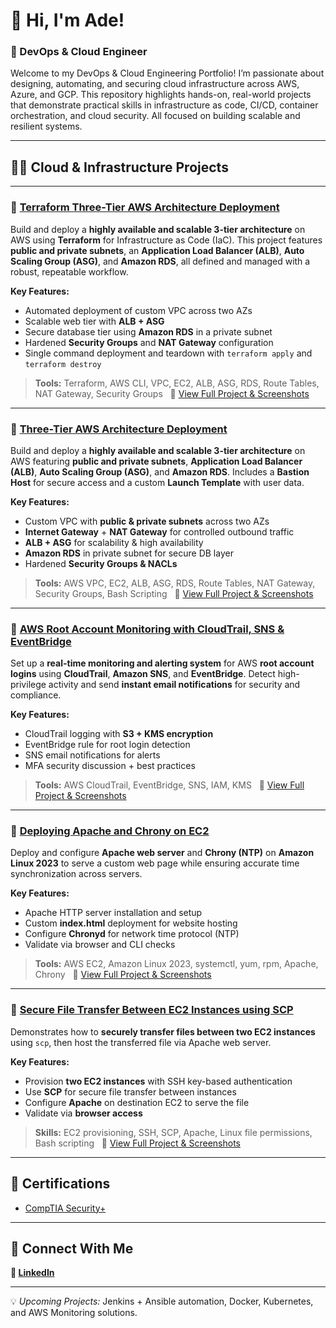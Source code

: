 # 👋 Hi, I'm Ade!  
### 🚀 DevOps & Cloud Engineer

Welcome to my DevOps & Cloud Engineering Portfolio! I’m passionate about designing, automating, and securing cloud infrastructure across AWS, Azure, and GCP.
This repository highlights hands-on, real-world projects that demonstrate practical skills in infrastructure as code, CI/CD, container orchestration, and cloud security. All focused on building scalable and resilient systems.

---

## 👨‍💻 Cloud & Infrastructure Projects

---

### 🔹 [Terraform Three-Tier AWS Architecture Deployment](./terraform-three-tier/README.md)
Build and deploy a **highly available and scalable 3-tier architecture** on AWS using **Terraform** for Infrastructure as Code (IaC). This project features **public and private subnets**, an **Application Load Balancer (ALB)**, **Auto Scaling Group (ASG)**, and **Amazon RDS**, all defined and managed with a robust, repeatable workflow.

**Key Features:**
- Automated deployment of custom VPC across two AZs
- Scalable web tier with **ALB + ASG**
- Secure database tier using **Amazon RDS** in a private subnet
- Hardened **Security Groups** and **NAT Gateway** configuration
- Single command deployment and teardown with `terraform apply` and `terraform destroy`

> **Tools:** Terraform, AWS CLI, VPC, EC2, ALB, ASG, RDS, Route Tables, NAT Gateway, Security Groups  
🔹 [View Full Project & Screenshots](./terraform-three-tier/images/)

---

### 🔹 [Three-Tier AWS Architecture Deployment](./three-tier-aws-architecture/README.md)
Build and deploy a **highly available and scalable 3-tier architecture** on AWS featuring **public and private subnets**, **Application Load Balancer (ALB)**, **Auto Scaling Group (ASG)**, and **Amazon RDS**. Includes a **Bastion Host** for secure access and a custom **Launch Template** with user data.

**Key Features:**
- Custom VPC with **public & private subnets** across two AZs
- **Internet Gateway** + **NAT Gateway** for controlled outbound traffic
- **ALB + ASG** for scalability & high availability
- **Amazon RDS** in private subnet for secure DB layer
- Hardened **Security Groups & NACLs**

> **Tools:** AWS VPC, EC2, ALB, ASG, RDS, Route Tables, NAT Gateway, Security Groups, Bash Scripting  
🔹 [View Full Project & Screenshots](./three-tier-aws-architecture/images/)

---

### 🔹 [AWS Root Account Monitoring with CloudTrail, SNS & EventBridge](./Root%20Account%20Monitoring%20Project/README.md)
Set up a **real-time monitoring and alerting system** for AWS **root account logins** using **CloudTrail**, **Amazon SNS**, and **EventBridge**. Detect high-privilege activity and send **instant email notifications** for security and compliance.

**Key Features:**
- CloudTrail logging with **S3 + KMS encryption**
- EventBridge rule for root login detection
- SNS email notifications for alerts
- MFA security discussion + best practices

> **Tools:** AWS CloudTrail, EventBridge, SNS, IAM, KMS  
🔹 [View Full Project & Screenshots](./Root%20Account%20Monitoring%20Project/images/)

---

### 🔹 [Deploying Apache and Chrony on EC2](./ec2-apache-chrony-setup_project/Apache-Chrony-EC2-README.md)
Deploy and configure **Apache web server** and **Chrony (NTP)** on **Amazon Linux 2023** to serve a custom web page while ensuring accurate time synchronization across servers.

**Key Features:**
- Apache HTTP server installation and setup
- Custom **index.html** deployment for website hosting
- Configure **Chronyd** for network time protocol (NTP)
- Validate via browser and CLI checks

> **Tools:** AWS EC2, Amazon Linux 2023, systemctl, yum, rpm, Apache, Chrony  
🔹 [View Full Project & Screenshots](./ec2-apache-chrony-setup_project/images/)

---

### 🔹 [Secure File Transfer Between EC2 Instances using SCP](./scp-file-transfer-ec2/)
Demonstrates how to **securely transfer files between two EC2 instances** using `scp`, then host the transferred file via Apache web server.

**Key Features:**
- Provision **two EC2 instances** with SSH key-based authentication
- Use **SCP** for secure file transfer between instances
- Configure **Apache** on destination EC2 to serve the file
- Validate via **browser access**

> **Skills:** EC2 provisioning, SSH, SCP, Apache, Linux file permissions, Bash scripting  
🔹 [View Full Project & Screenshots](./scp-file-transfer-ec2/images/)

---

## 📄 Certifications
- [CompTIA Security+](https://www.credly.com/badges/d4741e33-4b5a-44ff-af58-52c43cdbf076/public_url)

---

## 🤝 Connect With Me
**🔗 [LinkedIn](https://www.linkedin.com/in/adediran-osinloye/)**

---

💡 *Upcoming Projects:* Jenkins + Ansible automation, Docker, Kubernetes, and AWS Monitoring solutions.
